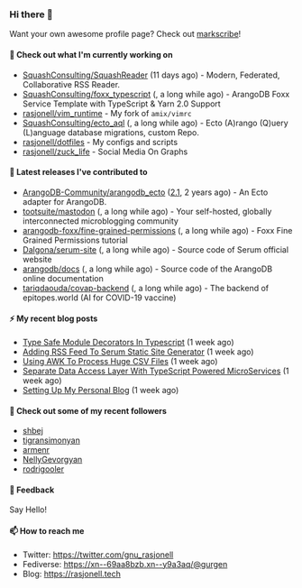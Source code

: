 ### Hi there 👋

Want your own awesome profile page? Check out [markscribe](https://github.com/muesli/markscribe)!

#### 🌱 Check out what I'm currently working on

- [SquashConsulting/SquashReader](https://github.com/SquashConsulting/SquashReader) (11 days ago) - Modern, Federated, Collaborative RSS Reader.
- [SquashConsulting/foxx_typescript](https://github.com/SquashConsulting/foxx_typescript) ([](), a long while ago) - ArangoDB Foxx Service Template with TypeScript &amp; Yarn 2.0 Support 
- [rasjonell/vim_runtime](https://github.com/rasjonell/vim_runtime) - My fork of `amix/vimrc`
- [SquashConsulting/ecto_aql](https://github.com/SquashConsulting/ecto_aql) ([](), a long while ago) - Ecto (A)rango (Q)uery (L)anguage database migrations, custom Repo.
- [rasjonell/dotfiles](https://github.com/rasjonell/dotfiles) - My configs and scripts
- [rasjonell/zuck_life](https://github.com/rasjonell/zuck_life) - Social Media On Graphs

#### 🔭 Latest releases I've contributed to

- [ArangoDB-Community/arangodb_ecto](https://github.com/ArangoDB-Community/arangodb_ecto) ([2.1](https://github.com/ArangoDB-Community/arangodb_ecto/releases/tag/2.1), 2 years ago) - An Ecto adapter for ArangoDB.
- [tootsuite/mastodon](https://github.com/tootsuite/mastodon) ([](), a long while ago) - Your self-hosted, globally interconnected microblogging community
- [arangodb-foxx/fine-grained-permissions](https://github.com/arangodb-foxx/fine-grained-permissions) ([](), a long while ago) - Foxx Fine Grained Permissions tutorial
- [Dalgona/serum-site](https://github.com/Dalgona/serum-site) ([](), a long while ago) - Source code of Serum official website
- [arangodb/docs](https://github.com/arangodb/docs) ([](), a long while ago) - Source code of the ArangoDB online documentation
- [tariqdaouda/covap-backend](https://github.com/tariqdaouda/covap-backend) ([](), a long while ago) - The backend of epitopes.world (AI for COVID-19 vaccine)

#### ⚡ My recent blog posts

- [Type Safe Module Decorators In Typescript](https://www.rasjonell.tech/posts/2020-07-08-type-safe-module-decorator.html) (1 week ago)
- [Adding RSS Feed To Serum Static Site Generator](https://www.rasjonell.tech/posts/2020-05-29-adding-rss-to-serum.html) (1 week ago)
- [Using AWK To Process Huge CSV Files](https://www.rasjonell.tech/posts/2020-03-26-awk_to_csv.html) (1 week ago)
- [Separate Data Access Layer With TypeScript Powered MicroServices](https://www.rasjonell.tech/posts/2020-02-03-foxx-typescript.html) (1 week ago)
- [Setting Up My Personal Blog](https://www.rasjonell.tech/posts/2019-10-01-setting-up-my-personal-blog.html) (1 week ago)

#### 👯 Check out some of my recent followers

- [shbej](https://github.com/shbej)
- [tigransimonyan](https://github.com/tigransimonyan)
- [armenr](https://github.com/armenr)
- [NellyGevorgyan](https://github.com/NellyGevorgyan)
- [rodrigooler](https://github.com/rodrigooler)

#### 💬 Feedback

Say Hello!

#### 📫 How to reach me

- Twitter: https://twitter.com/gnu_rasjonell
- Fediverse: https://xn--69aa8bzb.xn--y9a3aq/@gurgen
- Blog: https://rasjonell.tech

